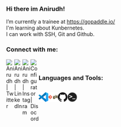 ### Hi there im Anirudh!

I’m currently a trainee at https://gopaddle.io/ <br />
I'm learning about Kunbernetes. <br />
I can work with SSH, Git and Github.

### Connect with me:

[<img align="left" alt="Anirudh | Twitter" width="22px" src="https://cdn.jsdelivr.net/npm/simple-icons@v3/icons/twitter.svg" />][twitter]
[<img align="left" alt="Anirudh | LinkedIn" width="22px" src="https://cdn.jsdelivr.net/npm/simple-icons@v3/icons/linkedin.svg" />][linkedin]
[<img align="left" alt="Anirudh | Instagram" width="22px" src="https://cdn.jsdelivr.net/npm/simple-icons@v3/icons/instagram.svg" />][instagram]
[<img align="left" alt="Configurator | Disocord" width="22px" src="https://cdn.jsdelivr.net/npm/simple-icons@v3/icons/discord.svg" />][discord]<br />

### Languages and Tools:

[<img align="left" alt="Visual Studio Code" width="26px" src="https://raw.githubusercontent.com/github/explore/80688e429a7d4ef2fca1e82350fe8e3517d3494d/topics/visual-studio-code/visual-studio-code.png" />][vscode]
[<img align="left" alt="Git" width="26px" src="https://raw.githubusercontent.com/github/explore/80688e429a7d4ef2fca1e82350fe8e3517d3494d/topics/git/git.png" />][git]
[<img align="left" alt="GitHub" width="26px" src="https://raw.githubusercontent.com/github/explore/78df643247d429f6cc873026c0622819ad797942/topics/github/github.png" />][github]
[<img align="left" alt="Terminal" width="26px" src="https://raw.githubusercontent.com/github/explore/80688e429a7d4ef2fca1e82350fe8e3517d3494d/topics/terminal/terminal.png" />][terminal]
<br />
<br />
---

[twitter]: https://twitter.com/AnirudhD13
[instagram]: https://www.instagram.com/anirudh.d.575
[linkedin]: https://www.linkedin.com/in/anirudh-d-1b5493220
[discord]: https://discord.gg/dr24Z4BmP8
[vscode]: https://code.visualstudio.com/
[git]: https://git-scm.com/
[github]: https://github.com/
[terminal]: https://raw.githubusercontent.com/github/explore/80688e429a7d4ef2fca1e82350fe8e3517d3494d/topics/terminal/terminal.png
